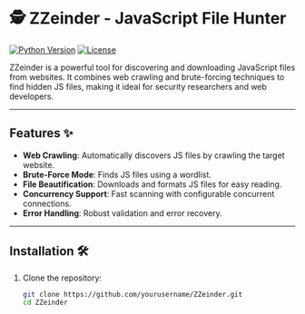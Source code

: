 # 🕵️ ZZeinder - JavaScript File Hunter

[![Python Version](https://img.shields.io/badge/python-3.11%2B-blue)](https://www.python.org/)
[![License](https://img.shields.io/badge/license-MIT-green)](LICENSE)

ZZeinder is a powerful tool for discovering and downloading JavaScript files from websites. It combines web crawling and brute-forcing techniques to find hidden JS files, making it ideal for security researchers and web developers.

---

## Features ✨
- **Web Crawling**: Automatically discovers JS files by crawling the target website.
- **Brute-Force Mode**: Finds JS files using a wordlist.
- **File Beautification**: Downloads and formats JS files for easy reading.
- **Concurrency Support**: Fast scanning with configurable concurrent connections.
- **Error Handling**: Robust validation and error recovery.

---

## Installation 🛠️

1. Clone the repository:
   ```bash
   git clone https://github.com/yourusername/ZZeinder.git
   cd ZZeinder
